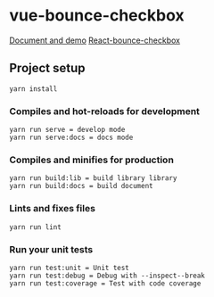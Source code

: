 # vue-bounce-checkbox
[Document and demo](https://phmngocnghia.github.io/vue-bounce-checkbox)
[React-bounce-checkbox]()

## Project setup
```
yarn install
```

### Compiles and hot-reloads for development
```
yarn run serve = develop mode
yarn run serve:docs = docs mode
```

### Compiles and minifies for production
```
yarn run build:lib = build library library
yarn run build:docs = build document 
```

### Lints and fixes files
```
yarn run lint
```

### Run your unit tests
```
yarn run test:unit = Unit test
yarn run test:debug = Debug with --inspect--break
yarn run test:coverage = Test with code coverage
```
